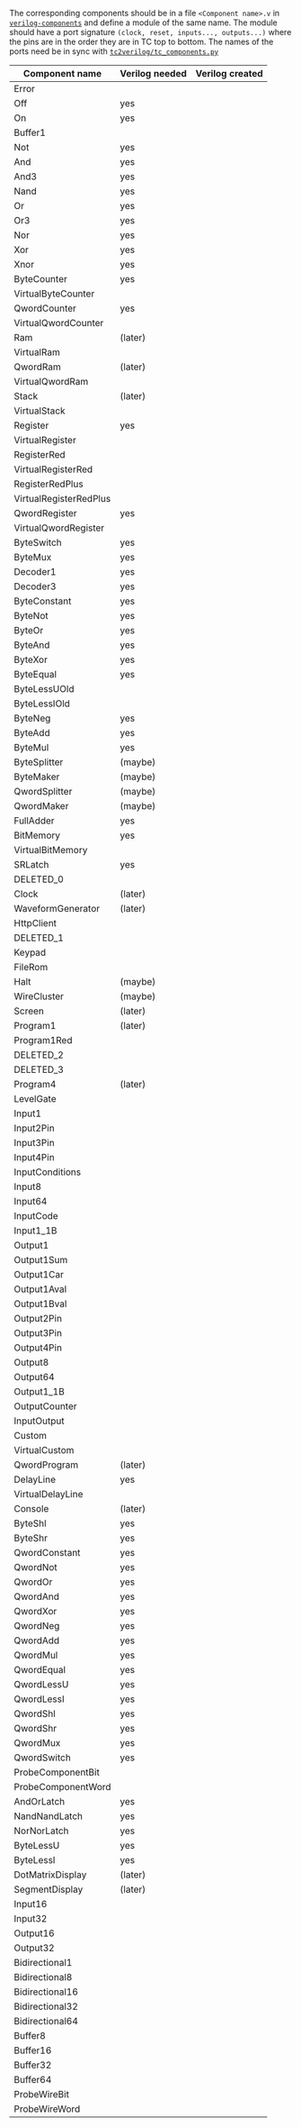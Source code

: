 
The corresponding components should be in a file ``<Component name>.v`` in [``verilog-components``](verilog-components) and define a module of the same name.
The module should have a port signature ``(clock, reset, inputs..., outputs...)`` where the pins are in the order they are in TC top to bottom.
The names of the ports need be in sync with [``tc2verilog/tc_components.py``](tc2verilog/tc_components.py)


| Component name         | Verilog needed | Verilog created |
|------------------------|----------------|-----------------|
| Error                  |                |                 |
| Off                    | yes            |                 |
| On                     | yes            |                 |
| Buffer1                |                |                 |
| Not                    | yes            |                 |
| And                    | yes            |                 |
| And3                   | yes            |                 |
| Nand                   | yes            |                 |
| Or                     | yes            |                 |
| Or3                    | yes            |                 |
| Nor                    | yes            |                 |
| Xor                    | yes            |                 |
| Xnor                   | yes            |                 |
| ByteCounter            | yes            |                 |
| VirtualByteCounter     |                |                 |
| QwordCounter           | yes            |                 |
| VirtualQwordCounter    |                |                 |
| Ram                    | (later)        |                 |
| VirtualRam             |                |                 |
| QwordRam               | (later)        |                 |
| VirtualQwordRam        |                |                 |
| Stack                  | (later)        |                 |
| VirtualStack           |                |                 |
| Register               | yes            |                 |
| VirtualRegister        |                |                 |
| RegisterRed            |                |                 |
| VirtualRegisterRed     |                |                 |
| RegisterRedPlus        |                |                 |
| VirtualRegisterRedPlus |                |                 |
| QwordRegister          | yes            |                 |
| VirtualQwordRegister   |                |                 |
| ByteSwitch             | yes            |                 |
| ByteMux                | yes            |                 |
| Decoder1               | yes            |                 |
| Decoder3               | yes            |                 |
| ByteConstant           | yes            |                 |
| ByteNot                | yes            |                 |
| ByteOr                 | yes            |                 |
| ByteAnd                | yes            |                 |
| ByteXor                | yes            |                 |
| ByteEqual              | yes            |                 |
| ByteLessUOld           |                |                 |
| ByteLessIOld           |                |                 |
| ByteNeg                | yes            |                 |
| ByteAdd                | yes            |                 |
| ByteMul                | yes            |                 |
| ByteSplitter           | (maybe)        |                 |
| ByteMaker              | (maybe)        |                 |
| QwordSplitter          | (maybe)        |                 |
| QwordMaker             | (maybe)        |                 |
| FullAdder              | yes            |                 |
| BitMemory              | yes            |                 |
| VirtualBitMemory       |                |                 |
| SRLatch                | yes            |                 |
| DELETED_0              |                |                 |
| Clock                  | (later)        |                 |
| WaveformGenerator      | (later)        |                 |
| HttpClient             |                |                 |
| DELETED_1              |                |                 |
| Keypad                 |                |                 |
| FileRom                |                |                 |
| Halt                   | (maybe)        |                 |
| WireCluster            | (maybe)        |                 |
| Screen                 | (later)        |                 |
| Program1               | (later)        |                 |
| Program1Red            |                |                 |
| DELETED_2              |                |                 |
| DELETED_3              |                |                 |
| Program4               | (later)        |                 |
| LevelGate              |                |                 |
| Input1                 |                |                 |
| Input2Pin              |                |                 |
| Input3Pin              |                |                 |
| Input4Pin              |                |                 |
| InputConditions        |                |                 |
| Input8                 |                |                 |
| Input64                |                |                 |
| InputCode              |                |                 |
| Input1_1B              |                |                 |
| Output1                |                |                 |
| Output1Sum             |                |                 |
| Output1Car             |                |                 |
| Output1Aval            |                |                 |
| Output1Bval            |                |                 |
| Output2Pin             |                |                 |
| Output3Pin             |                |                 |
| Output4Pin             |                |                 |
| Output8                |                |                 |
| Output64               |                |                 |
| Output1_1B             |                |                 |
| OutputCounter          |                |                 |
| InputOutput            |                |                 |
| Custom                 |                |                 |
| VirtualCustom          |                |                 |
| QwordProgram           | (later)        |                 |
| DelayLine              | yes            |                 |
| VirtualDelayLine       |                |                 |
| Console                | (later)        |                 |
| ByteShl                | yes            |                 |
| ByteShr                | yes            |                 |
| QwordConstant          | yes            |                 |
| QwordNot               | yes            |                 |
| QwordOr                | yes            |                 |
| QwordAnd               | yes            |                 |
| QwordXor               | yes            |                 |
| QwordNeg               | yes            |                 |
| QwordAdd               | yes            |                 |
| QwordMul               | yes            |                 |
| QwordEqual             | yes            |                 |
| QwordLessU             | yes            |                 |
| QwordLessI             | yes            |                 |
| QwordShl               | yes            |                 |
| QwordShr               | yes            |                 |
| QwordMux               | yes            |                 |
| QwordSwitch            | yes            |                 |
| ProbeComponentBit      |                |                 |
| ProbeComponentWord     |                |                 |
| AndOrLatch             | yes            |                 |
| NandNandLatch          | yes            |                 |
| NorNorLatch            | yes            |                 |
| ByteLessU              | yes            |                 |
| ByteLessI              | yes            |                 |
| DotMatrixDisplay       | (later)        |                 |
| SegmentDisplay         | (later)        |                 |
| Input16                |                |                 |
| Input32                |                |                 |
| Output16               |                |                 |
| Output32               |                |                 |
| Bidirectional1         |                |                 |
| Bidirectional8         |                |                 |
| Bidirectional16        |                |                 |
| Bidirectional32        |                |                 |
| Bidirectional64        |                |                 |
| Buffer8                |                |                 |
| Buffer16               |                |                 |
| Buffer32               |                |                 |
| Buffer64               |                |                 |
| ProbeWireBit           |                |                 |
| ProbeWireWord          |                |                 |